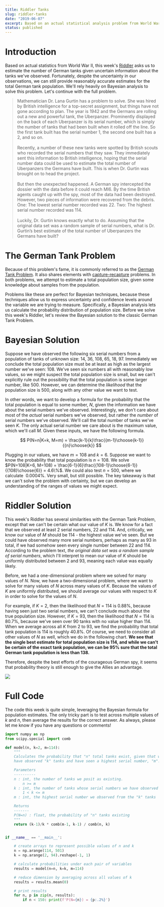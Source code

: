 ```yaml
---
title: Riddler Tanks
slug: riddler-tanks
date: "2019-06-07"
excerpt: Based on an actual statistical analysis problem from World War II, this week's Riddler asks us to estimate the population of German tanks given uncertain information about the tanks we've observed. Fortunately, despite the uncertainty in our observations, we can still provide reasonably accurate estimates for the total German tank population. We'll rely heavily on Bayesian analysis to solve this problem.
status: published
---
```


# Introduction

Based on actual statistics from World War II, this week's <a href="https://fivethirtyeight.com/features/youve-been-marooned-by-kidnappers-can-you-escape-at-dawn/">Riddler</a> asks us to estimate the number of German tanks given uncertain information about the tanks we've observed. Fortunately, despite the uncertainty in our observations, we can still provide reasonably accurate estimates for the total German tank population. We'll rely heavily on Bayesian analysis to solve this problem. Let's continue with the full problem.

> Mathematician Dr. Lana Gurtin has a problem to solve. She was hired by British intelligence for a top-secret assignment, but things have not gone according to plan. The year is 1942 and the Germans are rolling out a new and powerful tank, the Uberpanzer. Prominently displayed on the back of each Uberpanzer is its serial number, which is simply the number of tanks that had been built when it rolled off the line. So the first tank built has the serial number 1, the second one built has a 2, and so on.
> <br><br>
> Recently, a number of these new tanks were spotted by British scouts who recorded the serial numbers that they saw. They immediately sent this information to British intelligence, hoping that the serial number data could be used to estimate the total number of Uberpanzers the Germans have built. This is when Dr. Gurtin was brought on to head the project.
> <br><br>
> But then the unexpected happened. A German spy intercepted the dossier with the data before it could reach MI6. By the time British agents caught up with the spy, most of the data had been destroyed. However, two pieces of information were recovered from the debris. One: The lowest serial number recorded was 22. Two: The highest serial number recorded was 114.
> <br><br>
> Luckily, Dr. Gurtin knows exactly what to do. Assuming that the original data set was a random sample of serial numbers, what is Dr. Gurtin’s best estimate of the total number of Uberpanzers the Germans have built?

# The German Tank Problem

Because of this problem's fame, it is commonly referred to as the <a href="https://en.wikipedia.org/wiki/German_tank_problem">German Tank Problem</a>. It also shares elements with <a href="https://en.wikipedia.org/wiki/Mark_and_recapture">capture-recapture</a> problems. In both problems, we attempt to estimate a total population size, given some knowledge about samples from the population.

Problems like these are perfect for Bayesian techniques, because these techniques allow us to express uncertainty and confidence levels around the variable we are trying to measure. Specifically, a Bayesian analysis lets us calculate the probability distribution of population size. Before we solve this week's Riddler, let's review the Bayesian solution to the classic German Tank Problem.

# Bayesian Solution

Suppose we have observed the following six serial numbers from a population of tanks of unknown size: 14, 36, 108, 65, 18, 97. Immediately we conclude the total population size must be at least as high as the largest number we've seen: 108. We've seen six numbers all with reasonably low values, so we might suspect the total population size is small, but we can't explicitly rule out the possibility that the total population is some larger number, like 500. However, we can determine the _likelihood_ that the population size is 500, along with any other value we want to test.

In other words, we want to develop a formula for the probability that the total population is equal to some number, $N$, given the information we have about the serial numbers we've observed. Interestingly, we don't care about most of the _actual_ serial numbers we've observed, but rather the _number_ of serial numbers we've observed. We'll call the total number of tanks we've seen $K$. The only actual serial number we care about is the maximum value, which we'll call $M$. Given these inputs, we have the following formula.

$$
P(N=n|K=k, M=m) = \frac{k-1}{k}\frac{{m-1}\choose{k-1}}{{n}\choose{k}}
$$

Plugging in our values, we have $m=108$ and $k=6$. Suppose we want to know the probability that total population is $n=108$. We solve $P(N=108|K=6, M=108) = \frac{6-1}{6}\frac{{108-1}\choose{6-1}}{{108}\choose{6}} = 4.6\%$. We could also test $n=500$, where we calculate $~0.0004\%$. Very small, but still possible. The key takeaway is that we can't solve the problem with certainty, but we can develop an understanding of the ranges of values we might expect.

# Riddler Solution

This week's Riddler has several similarities with the German Tank Problem, except that we can't be certain what our value of $K$ is. We know for a fact that we observed at least 2 serial numbers, 22 and 114. And, critically, we know our value of $M$ should be 114 - the highest value we've seen. But we could have observed many more serial numbers, perhaps as many as 93 in total, if we had somehow seen every single number between 22 and 114. According to the problem text, _the original data set was a random sample of serial numbers_, which I'll interpret to mean our value of $K$ should be uniformly distributed between 2 and 93, meaning each value was equally likely.

Before, we had a one-dimensional problem where we solved for many values of $N$. Now, we have a two-dimensional problem, where we want to solve for many values of $N$ across many values of $K$. Because the values of $K$ are uniformly distributed, we should average our values with respect to $K$ in order to solve for the values of $N$.

For example, if $K=2$, then the likelihood that $N=114$ is $0.88\%$, because having seen just two serial numbers, we can't conclude much about the true population size. However, if $K=93$, then the likelihood that $N=114$ is $80.7\%$, because we've seen over 90 tanks with no value higher than 114. When we average across all $K$ from 2 to 93, we find the probability that total tank population is 114 is roughly $40.8\%$. Of course, we need to consider all other values of $N$ as well, which we do in the following chart. **We see that the single best estimate for total population size is 114, and while we can't be certain of the exact tank population, we can be 95% sure that the total German tank population is less than 138.**

Therefore, despite the best efforts of the courageous German spy, it seems that probability theory is still enough to give the Allies an advantage.

<img src="/img/riddler-tanks.png">

# Full Code

The code this week is quite simple, leveraging the Bayesian formula for population estimates. The only tricky part is to test across multiple values of $k$ and $n$, then average the results for the correct answer. As always, please let me know if you have any questions or comments!

```python
import numpy as np
from scipy.special import comb

def model(n, k=2, m=114):
    """
    Calculates the probability that "n" total tanks exist, given that we
    have observed "k" tanks and have seen a highest serial number, "m".

    Parameters
    ----------
    n : int, the number of tanks we posit as existing.
        n >= m
    k : int, the number of tanks whose serial numbers we have observed
        1 < k <= m
    m : int, the highest serial number we observed from the "k" tanks

    Returns
    -------
    P(N=n) : float, the probability of "n" tanks existing
    """
    return (k-1)/k * comb(m-1, k-1) / comb(n, k)


if __name__ == '__main__':

    # create arrays to represent possible values of n and k
    n = np.arange(114, 501)
    k = np.arange(2, 94).reshape(-1, 1)

    # calculate probabilities under each pair of variables
    results = model(n=n, k=k, m=114)

    # reduce dimension by averaging across all values of k
    results = results.mean(0)

    # print results
    for n, p in zip(n, results):
        if n < 150: print(f'P(N={n}) = {p:.2%}')
```
